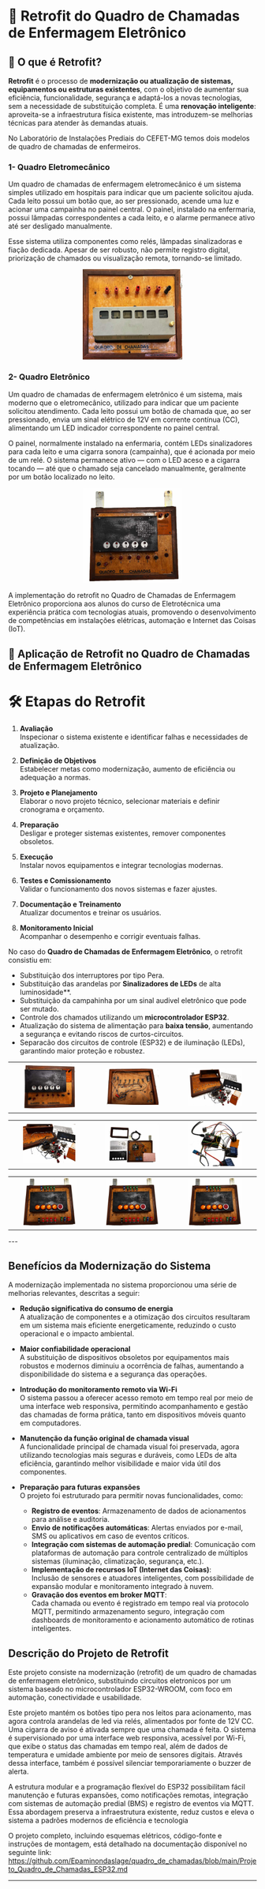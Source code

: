 # 🔧 Retrofit do Quadro de Chamadas de Enfermagem Eletrônico

## 🔬 O que é Retrofit?

**Retrofit** é o processo de **modernização ou atualização de sistemas, equipamentos ou estruturas existentes**, com o objetivo de aumentar sua eficiência, funcionalidade, segurança e adaptá-los a novas tecnologias, sem a necessidade de substituição completa. É uma **renovação inteligente**: aproveita-se a infraestrutura física existente, mas introduzem-se melhorias técnicas para atender às demandas atuais.

No Laboratório de Instalações Prediais do CEFET-MG temos dois modelos de quadro de chamadas de enfermeiros. 

### 1- Quadro Eletromecânico

Um quadro de chamadas de enfermagem eletromecânico é um sistema simples utilizado em hospitais para indicar que um paciente solicitou ajuda. Cada leito possui um botão que, ao ser pressionado, acende uma luz  e  acionar uma campainha no painel central. O painel, instalado na enfermaria, possui lâmpadas correspondentes a cada leito, e o alarme permanece ativo até ser desligado manualmente.

Esse sistema utiliza componentes como relés, lâmpadas sinalizadoras e fiação dedicada. Apesar de ser robusto, não permite registro digital, priorização de chamados ou visualização remota, tornando-se limitado.
<p align="center">
  <img src="https://raw.githubusercontent.com/Epaminondaslage/quadro_de_chamadas/main/img/quadro_de_chamadas_eletromecanico.jpg" alt="Painel Eletromecanico" width="40%">
</p>

### 2- Quadro Eletrônico

Um quadro de chamadas de enfermagem eletrônico é um sistema, mais moderno que o eletromecânico, utilizado para indicar que um paciente solicitou atendimento. Cada leito possui um botão de chamada que, ao ser pressionado, envia um sinal elétrico de 12V em corrente contínua (CC), alimentando um LED indicador correspondente no painel central.

O painel, normalmente instalado na enfermaria, contém LEDs sinalizadores para cada leito e uma cigarra sonora (campainha), que é acionada por meio de um relé. O sistema permanece ativo — com o LED aceso e a cigarra tocando — até que o chamado seja cancelado manualmente, geralmente por um botão localizado no leito.

<p align="center">
  <img src="https://raw.githubusercontent.com/Epaminondaslage/quadro_de_chamadas/main/img/quadro_de_chamadas6.jpeg" alt="Painel atual" width="40%">
</p>

A implementação do retrofit no Quadro de Chamadas de Enfermagem Eletrônico proporciona aos alunos do curso de Eletrotécnica uma experiência prática com tecnologias atuais, promovendo o desenvolvimento de competências em instalações elétricas, automação e Internet das Coisas (IoT).

## 🔧 Aplicação de Retrofit no Quadro de Chamadas de Enfermagem Eletrônico

# 🛠️ Etapas do Retrofit

1. **Avaliação**  
   Inspecionar o sistema existente e identificar falhas e necessidades de atualização.

2. **Definição de Objetivos**  
   Estabelecer metas como modernização, aumento de eficiência ou adequação a normas.

3. **Projeto e Planejamento**  
   Elaborar o novo projeto técnico, selecionar materiais e definir cronograma e orçamento.

4. **Preparação**  
   Desligar e proteger sistemas existentes, remover componentes obsoletos.

5. **Execução**  
   Instalar novos equipamentos e integrar tecnologias modernas.

6. **Testes e Comissionamento**  
   Validar o funcionamento dos novos sistemas e fazer ajustes.

7. **Documentação e Treinamento**  
   Atualizar documentos e treinar os usuários.

8. **Monitoramento Inicial**  
   Acompanhar o desempenho e corrigir eventuais falhas.


No caso do **Quadro de Chamadas de Enfermagem Eletrônico**, o retrofit consistiu em:

- Substituição dos interruptores por tipo  Pera.
- Substituição das arandelas por **Sinalizadores de LEDs** de alta luminosidade**.
- Substituição da campahinha por um sinal audivel eletrônico que pode ser mutado.
- Controle dos chamados utilizando um **microcontrolador ESP32**.
- Atualização do sistema de alimentação para **baixa tensão**, aumentando a segurança e evitando riscos de curtos-circuitos.
- Separacão dos circuitos de controle (ESP32) e de iluminação (LEDs), garantindo maior proteção e robustez.
<table>
  <tr>
    <td align="center">
      <img src="https://raw.githubusercontent.com/Epaminondaslage/quadro_de_chamadas/main/img/quadro_de_chamadas.jpeg" alt="Detalhe 1" width="70%">
    </td>
    <td align="center">
      <img src="https://raw.githubusercontent.com/Epaminondaslage/quadro_de_chamadas/main/img/quadro_de_chamadas3.jpeg" alt="Detalhe 2" width="70%">
    </td>
    <td align="center">
      <img src="https://raw.githubusercontent.com/Epaminondaslage/quadro_de_chamadas/main/img/quadro_de_chamadas5.jpeg" alt="Detalhe 3" width="70%">
    </td>
  </tr>
</table>
  <table>
  <tr>
    <td align="center">
      <img src="https://raw.githubusercontent.com/Epaminondaslage/quadro_de_chamadas/main/img/quadro_de_chamadas8.jpeg" alt="quadro_de_chamadas" width="70%">
    </td>
    <td align="center">
      <img src="https://raw.githubusercontent.com/Epaminondaslage/quadro_de_chamadas/main/img/quadro_de_chamadas7.jpeg" alt="quadro_de_chamadas" width="70%">
    </td>
    <td align="center">
      <img src="https://raw.githubusercontent.com/Epaminondaslage/quadro_de_chamadas/main/img/quadro_de_chamadas9.jpeg" alt="quadro_de_chamadas" width="70%">
    </td>
  </tr>
</table>
  <table>
  <tr>
    <td align="center">
      <img src="https://raw.githubusercontent.com/Epaminondaslage/quadro_de_chamadas/main/img/quadro_de_chamadas11.jpeg" alt="quadro_de_chamadas" width="70%">
    </td>
    <td align="center">
      <img src="https://raw.githubusercontent.com/Epaminondaslage/quadro_de_chamadas/main/img/quadro_de_chamadas11.jpeg" alt="quadro_de_chamadas" width="70%">
    </td>
    <td align="center">
      <img src="https://raw.githubusercontent.com/Epaminondaslage/quadro_de_chamadas/main/img/quadro_de_chamadas11.jpeg" alt="quadro_de_chamadas" width="70%">
    </td>
  </tr>
</table>
---

## Benefícios da Modernização do Sistema

A modernização implementada no sistema proporcionou uma série de melhorias relevantes, descritas a seguir:

- **Redução significativa do consumo de energia**  
  A atualização de componentes e a otimização dos circuitos resultaram em um sistema mais eficiente energeticamente, reduzindo o custo operacional e o impacto ambiental.

- **Maior confiabilidade operacional**  
  A substituição de dispositivos obsoletos por equipamentos mais robustos e modernos diminuiu a ocorrência de falhas, aumentando a disponibilidade do sistema e a segurança das operações.

- **Introdução do monitoramento remoto via Wi-Fi**  
  O sistema passou a oferecer acesso remoto em tempo real por meio de uma interface web responsiva, permitindo acompanhamento e gestão das chamadas de forma prática, tanto em dispositivos móveis quanto em computadores.

- **Manutenção da função original de chamada visual**  
  A funcionalidade principal de chamada visual foi preservada, agora utilizando tecnologias mais seguras e duráveis, como LEDs de alta eficiência, garantindo melhor visibilidade e maior vida útil dos componentes.

- **Preparação para futuras expansões**  
  O projeto foi estruturado para permitir novas funcionalidades, como:
  - **Registro de eventos**: Armazenamento de dados de acionamentos para análise e auditoria.
  - **Envio de notificações automáticas**: Alertas enviados por e-mail, SMS ou aplicativos em caso de eventos críticos.
  - **Integração com sistemas de automação predial**: Comunicação com plataformas de automação para controle centralizado de múltiplos sistemas (iluminação, climatização, segurança, etc.).
  - **Implementação de recursos IoT (Internet das Coisas)**:  
    Inclusão de sensores e atuadores inteligentes, com possibilidade de expansão modular e monitoramento integrado à nuvem.
  - **Gravação dos eventos em broker MQTT**:  
    Cada chamada ou evento é registrado em tempo real via protocolo MQTT, permitindo armazenamento seguro, integração com dashboards de monitoramento e acionamento automático de rotinas inteligentes.

## Descrição do Projeto de Retrofit

Este projeto consiste na modernização (retrofit) de um quadro de chamadas de enfermagem eletrônico, substituindo circuitos eletronicos por um sistema  baseado no microcontrolador ESP32-WROOM, com foco em automação, conectividade e usabilidade.

 Este projeto mantém os botões tipo pera nos leitos para acionamento, mas agora controla arandelas de led via relés, alimentados por fonte de 12V CC. Uma cigarra de aviso é ativada sempre que uma chamada é feita. O sistema é supervisionado por uma interface web responsiva, acessível por Wi-Fi, que exibe o status das chamadas em tempo real, além de dados de temperatura e umidade ambiente por meio de sensores digitais. Através dessa interface, também é possível silenciar temporariamente o buzzer de alerta.

A estrutura modular e a programação flexível do ESP32 possibilitam fácil manutenção e futuras expansões, como notificações remotas, integração com sistemas de automação predial (BMS) e registro de eventos via MQTT. Essa abordagem preserva a infraestrutura existente, reduz custos e eleva o sistema a padrões modernos de eficiência e tecnologia

O projeto completo, incluindo esquemas elétricos, código-fonte e instruções de montagem, está detalhado na documentação disponível no seguinte link:
https://github.com/Epaminondaslage/quadro_de_chamadas/blob/main/Projeto_Quadro_de_Chamadas_ESP32.md

---

